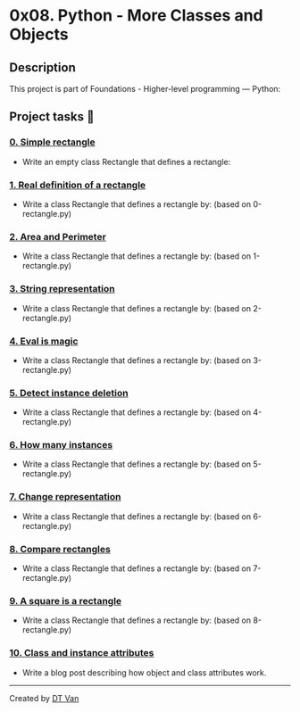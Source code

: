# 0x08. Python - More Classes and Objects
## Description
 This project is part of Foundations - Higher-level programming ― Python:
## Project tasks :wrench:
### [0. Simple rectangle ](./0-rectangle.py) 
* Write an empty class Rectangle that defines a rectangle:
### [1. Real definition of a rectangle ](./1-rectangle.py) 
* Write a class Rectangle that defines a rectangle by: (based on 0-rectangle.py)
### [2. Area and Perimeter ](./2-rectangle.py) 
* Write a class Rectangle that defines a rectangle by: (based on 1-rectangle.py)
### [3. String representation ](./3-rectangle.py) 
* Write a class Rectangle that defines a rectangle by: (based on 2-rectangle.py)
### [4. Eval is magic ](./4-rectangle.py) 
* Write a class Rectangle that defines a rectangle by: (based on 3-rectangle.py)
### [5. Detect instance deletion ](./5-rectangle.py) 
* Write a class Rectangle that defines a rectangle by: (based on 4-rectangle.py)
### [6. How many instances ](./6-rectangle.py) 
* Write a class Rectangle that defines a rectangle by: (based on 5-rectangle.py)
### [7. Change representation ](./7-rectangle.py) 
* Write a class Rectangle that defines a rectangle by: (based on 6-rectangle.py)
### [8. Compare rectangles ](./8-rectangle.py) 
* Write a class Rectangle that defines a rectangle by: (based on 7-rectangle.py)
### [9. A square is a rectangle ](./9-rectangle.py) 
* Write a class Rectangle that defines a rectangle by: (based on 8-rectangle.py)
### [10. Class and instance attributes ](./101-nqueens.py) 
* Write a blog post describing how object and class attributes work.
---
Created by [DT Van](https://github.com/dtvangogh)